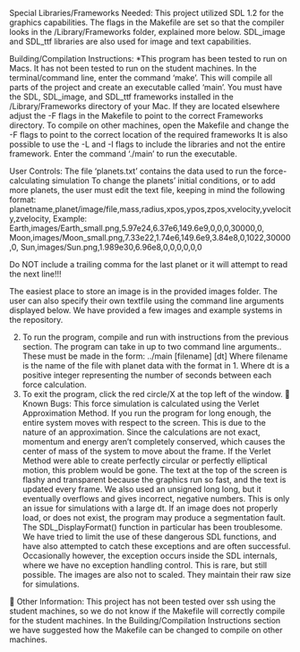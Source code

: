 Special Libraries/Frameworks Needed: 
This project utilized SDL 1.2 for the graphics capabilities.
The flags in the Makefile are set so that the compiler looks in the /Library/Frameworks folder, explained more below.
SDL_image and SDL_ttf libraries are also used for image and text capabilities.

Building/Compilation Instructions:
*This program has been tested to run on Macs. It has not been tested to run on the student machines. 
In the terminal/command line, enter the command ‘make’. This will compile all parts of the project and create an executable called ‘main’.
You must have the SDL, SDL_image, and SDL_ttf frameworks installed in the /Library/Frameworks directory of your Mac. If they are located elsewhere adjust the -F flags in the Makefile to point to the correct Frameworks directory.
To compile on other machines, open the Makefile and change the -F flags to point to the correct location of the required frameworks It is also possible to use the -L and -I flags to include the libraries and not the entire framework.
Enter the command ‘./main’ to run the executable. 








User Controls:
The file ‘planets.txt’ contains the data used to run the force-calculating simulation
To change the planets’ initial conditions, or to add more planets, the user must edit the text file, keeping in mind the following format: 
planetname,planet/image/file,mass,radius,xpos,ypos,zpos,xvelocity,yvelocity,zvelocity,
Example:
Earth,images/Earth_small.png,5.97e24,6.37e6,149.6e9,0,0,0,30000,0,
Moon,images/Moon_small.png,7.33e22,1.74e6,149.6e9,3.84e8,0,1022,30000,0,
Sun,images/Sun.png,1.989e30,6.96e8,0,0,0,0,0,0

Do NOT include a trailing comma for the last planet or it will attempt to read the next line!!!

The easiest place to store an image is in the provided images folder. The user can also specify their own textfile using the command line arguments displayed below. We have provided a few images and example systems in the repository.

2.  To run the program, compile and run with instructions from the previous section.
The program can take in up to two command line arguments.. These must be made in the form:
../main [filename] [dt]
	Where filename is the name of the file with planet data with the format in 1.
	Where dt is a positive integer representing the number of seconds between each force calculation.
3.  To exit the program, click the red circle/X at the top left of the window. 

Known Bugs:
This force simulation is calculated using the Verlet Approximation Method. If you run the program for long enough, the entire system moves with respect to the screen. This is due to the nature of an approximation. Since the calculations are not exact, momentum and energy aren’t completely conserved, which causes the center of mass of the system to move about the frame. If the Verlet Method were able to create perfectly circular or perfectly elliptical motion, this problem would be gone. 
The text at the top of the screen is flashy and transparent because the graphics run so fast, and the text is updated every frame. We also used an unsigned long long, but it eventually overflows and gives incorrect, negative numbers. This is only an issue for simulations with a large dt.
If an image does not properly load, or does not exist, the program may produce a segmentation fault. The SDL_DisplayFormat() function in particular has been troublesome. We have tried to limit the use of these dangerous SDL functions, and have also attempted to catch these exceptions and are often successful. Occasionally however, the exception occurs inside the SDL internals, where we have no exception handling control. This is rare, but still possible.
The images are also not to scaled. They maintain their raw size for simulations.


Other Information:
This project has not been tested over ssh using the student machines, so we do not know if the Makefile will correctly compile for the student machines. In the Building/Compilation Instructions section we have suggested how the Makefile can be changed to compile on other machines.
